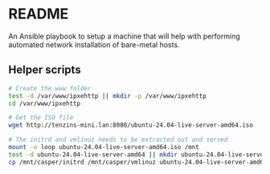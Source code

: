 # README
An Ansible playbook to setup a machine that will help with performing automated network installation of bare-metal hosts.

## Helper scripts

```bash
# Create the www folder
test -d /var/www/ipxehttp || mkdir -p /var/www/ipxehttp
cd /var/www/ipxehttp

# Get the ISO file
wget http://tenzins-mini.lan:8080/ubuntu-24.04-live-server-amd64.iso

# The initrd and vmlinuz needs to be extracted out and served
mount -o loop ubuntu-24.04-live-server-amd64.iso /mnt
test -d ubuntu-24.04-live-server-amd64 || mkdir ubuntu-24.04-live-server-amd64
cp /mnt/casper/initrd /mnt/casper/vmlinuz ubuntu-24.04-live-server-amd64

```